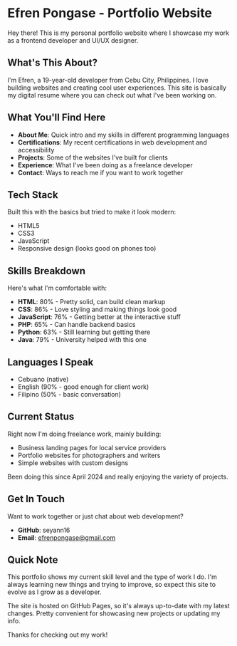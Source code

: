 # Efren Pongase - Portfolio Website

Hey there! This is my personal portfolio website where I showcase my work as a frontend developer and UI/UX designer.

## What's This About?

I'm Efren, a 19-year-old developer from Cebu City, Philippines. I love building websites and creating cool user experiences. This site is basically my digital resume where you can check out what I've been working on.

## What You'll Find Here

- **About Me**: Quick intro and my skills in different programming languages
- **Certifications**: My recent certifications in web development and accessibility
- **Projects**: Some of the websites I've built for clients
- **Experience**: What I've been doing as a freelance developer
- **Contact**: Ways to reach me if you want to work together

## Tech Stack

Built this with the basics but tried to make it look modern:
- HTML5
- CSS3
- JavaScript
- Responsive design (looks good on phones too)

## Skills Breakdown

Here's what I'm comfortable with:
- **HTML**: 80% - Pretty solid, can build clean markup
- **CSS**: 86% - Love styling and making things look good
- **JavaScript**: 76% - Getting better at the interactive stuff
- **PHP**: 65% - Can handle backend basics
- **Python**: 63% - Still learning but getting there
- **Java**: 79% - University helped with this one

## Languages I Speak

- Cebuano (native)
- English (90% - good enough for client work)
- Filipino (50% - basic conversation)

## Current Status

Right now I'm doing freelance work, mainly building:
- Business landing pages for local service providers
- Portfolio websites for photographers and writers
- Simple websites with custom designs

Been doing this since April 2024 and really enjoying the variety of projects.

## Get In Touch

Want to work together or just chat about web development?
- **GitHub**: seyann16
- **Email**: efrenpongase@gmail.com

## Quick Note

This portfolio shows my current skill level and the type of work I do. I'm always learning new things and trying to improve, so expect this site to evolve as I grow as a developer.

The site is hosted on GitHub Pages, so it's always up-to-date with my latest changes. Pretty convenient for showcasing new projects or updating my info.

Thanks for checking out my work!